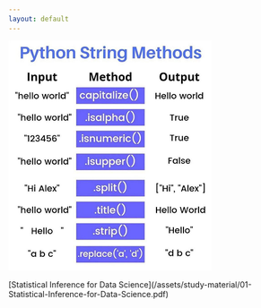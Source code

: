 ```yaml
---
layout: default
---
```


![Python String Methods](/assets/images/Python-String-Methods.png)

<div class="w3-card-4 w3-hover-shadow">
  <p>[Statistical Inference for Data Science](/assets/study-material/01-Statistical-Inference-for-Data-Science.pdf)</p>
</div>